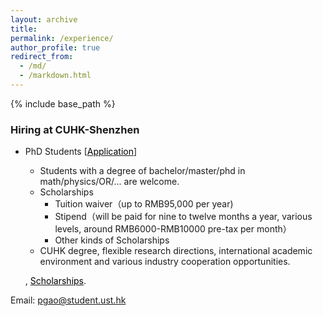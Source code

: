 ```yaml
---
layout: archive
title: 
permalink: /experience/
author_profile: true
redirect_from:
  - /md/
  - /markdown.html
---
```


{% include base_path %}
### Hiring at CUHK-Shenzhen

* PhD Students  [<a href="https://sds.cuhk.edu.cn/en/phd-programmes/applications" target="_blank"><span style="color:black">Application</span></a>]
  
  - Students with a degree of bachelor/master/phd in math/physics/OR/... are welcome.
  - Scholarships
    - Tuition waiver（up to RMB95,000 per year)
    - Stipend（will be paid for nine to twelve months a year, various levels, around RMB6000-RMB10000 pre-tax per month）
    - Other kinds of Scholarships
  - CUHK degree, flexible research directions,  international academic environment and various industry cooperation opportunities.



  , <a href="https://sds.cuhk.edu.cn/en/phd-programmes/scholarships" target="_blank"><span style="color:black">Scholarships</span></a>.

Email: pgao@student.ust.hk
